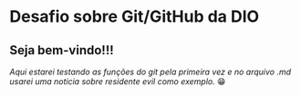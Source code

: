 # 				Desafio sobre Git/GitHub da DIO


## Seja bem-vindo!!!

_Aqui estarei testando as funções do git pela primeira vez e no arquivo .md usarei uma noticia sobre residente evil como exemplo._ 😁













